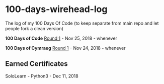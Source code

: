 # 100-days-wirehead-log
The log of my 100 Days Of Code (to keep separate from main repo and let people fork a clean version)

**100 Days of Code**
[Round 1](R1.md) - Nov 25, 2018 - whenever

**100 Days of Cymraeg**
[Round 1](CY-R1.md) - Nov 24, 2018 - whenever

## Earned Certificates
SoloLearn - Python3 - Dec 11, 2018
